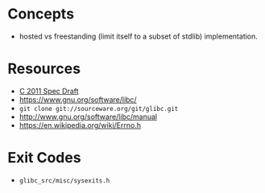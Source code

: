 # Concepts
- hosted vs freestanding (limit itself to a subset of stdlib) implementation.

# Resources
- [C 2011 Spec Draft](http://www.open-std.org/jtc1/sc22/wg14/www/docs/n1570.pdf)
- https://www.gnu.org/software/libc/
- `git clone git://sourceware.org/git/glibc.git`
- http://www.gnu.org/software/libc/manual
- https://en.wikipedia.org/wiki/Errno.h

# Exit Codes
- `glibc_src/misc/sysexits.h`
